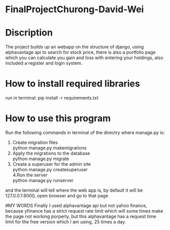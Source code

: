 # FinalProjectChurong-David-Wei

# Discription
The project builds up an webapp on the structure of django, using alphavantage api to search for stock price, there is also a portfolio page which you can calculate you gain and loss with entering your holdings, also included a register and login system.

# How to install required libraries
run in terminal: pip install -r requirements.txt

# How to use this program
Run the following commands in terminal of the directry where manage.py is:
1. Create migration files  
python manage.py makemigrations  
2. Apply the migrations to the database   
python manage.py migrate   
3. Create a superuser for the admin site     
python manage.py createsuperuser   
4.Run the server     
python manage.py runserver

and the terminal will tell where the web app is, by default it will be 127.0.0.1:8000, open browser and go to that page

#MY WORDS
Finally I used alphavantage api but not yahoo finance, because yfinance has a strict request rate limit which will some times make the page not working porperly, but this alphavantage has a request time limit for the free version which I am using, 25 times a day.
